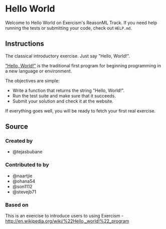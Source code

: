 # Hello World

Welcome to Hello World on Exercism's ReasonML Track.
If you need help running the tests or submitting your code, check out `HELP.md`.

## Instructions

The classical introductory exercise. Just say "Hello, World!".

["Hello, World!"](http://en.wikipedia.org/wiki/%22Hello,_world!%22_program) is
the traditional first program for beginning programming in a new language
or environment.

The objectives are simple:

- Write a function that returns the string "Hello, World!".
- Run the test suite and make sure that it succeeds.
- Submit your solution and check it at the website.

If everything goes well, you will be ready to fetch your first real exercise.

## Source

### Created by

- @tejasbubane

### Contributed to by

- @naartjie
- @ohana54
- @son1112
- @stevejb71

### Based on

This is an exercise to introduce users to using Exercism - http://en.wikipedia.org/wiki/%22Hello,_world!%22_program